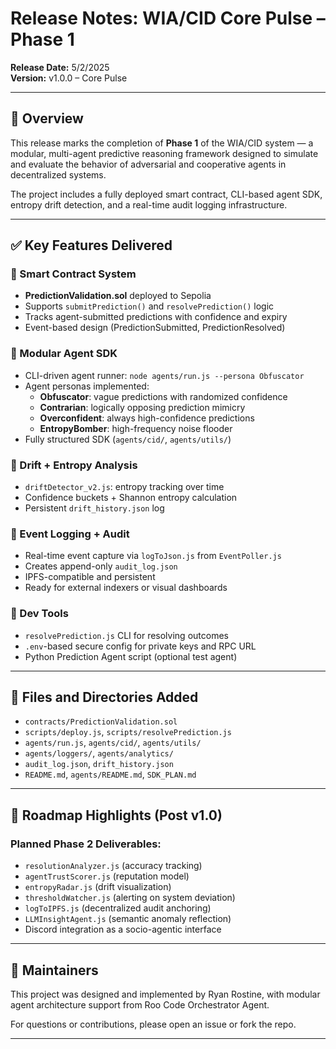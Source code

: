 # Release Notes: WIA/CID Core Pulse – Phase 1

**Release Date:** 5/2/2025  
**Version:** v1.0.0 – Core Pulse

---

## 🚀 Overview

This release marks the completion of **Phase 1** of the WIA/CID system — a modular, multi-agent predictive reasoning framework designed to simulate and evaluate the behavior of adversarial and cooperative agents in decentralized systems.

The project includes a fully deployed smart contract, CLI-based agent SDK, entropy drift detection, and a real-time audit logging infrastructure.

---

## ✅ Key Features Delivered

### 🔐 Smart Contract System

- **PredictionValidation.sol** deployed to Sepolia
- Supports `submitPrediction()` and `resolvePrediction()` logic
- Tracks agent-submitted predictions with confidence and expiry
- Event-based design (PredictionSubmitted, PredictionResolved)

### 🤖 Modular Agent SDK

- CLI-driven agent runner: `node agents/run.js --persona Obfuscator`
- Agent personas implemented:
  - **Obfuscator**: vague predictions with randomized confidence
  - **Contrarian**: logically opposing prediction mimicry
  - **Overconfident**: always high-confidence predictions
  - **EntropyBomber**: high-frequency noise flooder
- Fully structured SDK (`agents/cid/`, `agents/utils/`)

### 🧠 Drift + Entropy Analysis

- `driftDetector_v2.js`: entropy tracking over time
- Confidence buckets + Shannon entropy calculation
- Persistent `drift_history.json` log

### 📜 Event Logging + Audit

- Real-time event capture via `logToJson.js` from `EventPoller.js`
- Creates append-only `audit_log.json`
- IPFS-compatible and persistent
- Ready for external indexers or visual dashboards

### 🔧 Dev Tools

- `resolvePrediction.js` CLI for resolving outcomes
- `.env`-based secure config for private keys and RPC URL
- Python Prediction Agent script (optional test agent)

---

## 📂 Files and Directories Added

- `contracts/PredictionValidation.sol`
- `scripts/deploy.js`, `scripts/resolvePrediction.js`
- `agents/run.js`, `agents/cid/`, `agents/utils/`
- `agents/loggers/`, `agents/analytics/`
- `audit_log.json`, `drift_history.json`
- `README.md`, `agents/README.md`, `SDK_PLAN.md`

---

## 🔮 Roadmap Highlights (Post v1.0)

### Planned Phase 2 Deliverables:

- `resolutionAnalyzer.js` (accuracy tracking)
- `agentTrustScorer.js` (reputation model)
- `entropyRadar.js` (drift visualization)
- `thresholdWatcher.js` (alerting on system deviation)
- `logToIPFS.js` (decentralized audit anchoring)
- `LLMInsightAgent.js` (semantic anomaly reflection)
- Discord integration as a socio-agentic interface

---

## 👥 Maintainers

This project was designed and implemented by Ryan Rostine, with modular agent architecture support from Roo Code Orchestrator Agent.

For questions or contributions, please open an issue or fork the repo.

---
